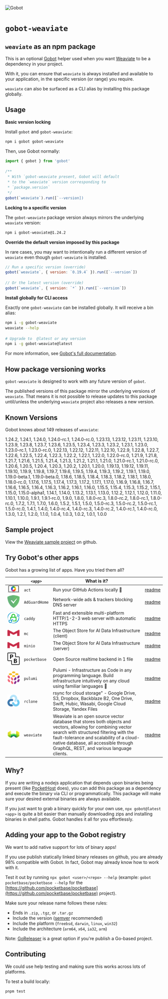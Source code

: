 ![Gobot](https://raw.githubusercontent.com/benallfree/gobot/main/assets/gobot-banner-300x.png)

# `gobot-weaviate`

## `weaviate` as an npm package

This is an optional [Gobot](https://github.com/benallfree/gobot) helper used when you want [Weaviate](https://weaviate.io) to be a dependency in your project.

With it, you can ensure that `weaviate` is always installed and available to your application, in the specific version (or range) you require.

`weaviate` can also be surfaced as a CLI alias by installing this package globally.

## Usage

**Basic version locking**

Install `gobot` and `gobot-weaviate`:

```bash
npm i gobot gobot-weaviate
```

Then, use Gobot normally:

```js
import { gobot } from 'gobot'

/**
 * With `gobot-weaviate present, Gobot will default
 * to the `weaviate` version corresponding to
 * `package.version`
 */
gobot(`weaviate`).run([`--version])
```

**Locking to a specific version**

The `gobot-weaviate` package version always mirrors the underlying `weaviate` version:

```bash
npm i gobot-weaviate@1.24.2
```

**Override the default version imposed by this package**

In rare cases, you may want to intentionally run a different version of `weaviate` even though `gobot-weaviate` is installed.

```js
// Run a specific version (override)
gobot(`weaviate`, { version: `0.19.4` }).run([`--version`])

// Or the latest version (override)
gobot(`weaviate`, { version: `*` }).run([`--version`])
```

**Install globally for CLI access**

Exactly one `gobot-weaviate` can be installed globally. It will receive a bin alias:

```bash
npm i -g gobot-weaviate
weaviate --help

# Upgrade to  @latest or any version
npm i -g gobot-weaviate@latest
```

For more information, see [Gobot's full documentation](https://github.com/benallfree/gobot).

## How package versioning works

`gobot-weaviate` is designed to work with any future version of `gobot`.

The published versions of this package mirror the underlying versions of `weaviate`. That means it is not possible to release updates to this package until/unless the underlying `weaviate` project also releases a new version.



## Known Versions

Gobot knows about 149 releases of `weaviate`:

1.24.2, 1.24.1, 1.24.0, 1.24.0-rc.1, 1.24.0-rc.0, 1.23.13, 1.23.12, 1.23.11, 1.23.10, 1.23.9, 1.23.8, 1.23.7, 1.23.6, 1.23.5, 1.23.4, 1.23.3, 1.23.2, 1.23.1, 1.23.0, 1.23.0-rc.1, 1.23.0-rc.0, 1.22.13, 1.22.12, 1.22.11, 1.22.10, 1.22.9, 1.22.8, 1.22.7, 1.22.6, 1.22.5, 1.22.4, 1.22.3, 1.22.2, 1.22.1, 1.22.0, 1.22.0-rc.0, 1.21.9, 1.21.8, 1.21.7, 1.21.6, 1.21.5, 1.21.4, 1.21.3, 1.21.2, 1.21.1, 1.21.0, 1.21.0-rc.1, 1.21.0-rc.0, 1.20.6, 1.20.5, 1.20.4, 1.20.3, 1.20.2, 1.20.1, 1.20.0, 1.19.13, 1.19.12, 1.19.11, 1.19.10, 1.19.9, 1.19.8, 1.19.7, 1.19.6, 1.19.5, 1.19.4, 1.19.3, 1.19.2, 1.19.1, 1.19.0, 1.19.0-beta.1, 1.19.0-beta.0, 1.18.6, 1.18.5, 1.18.4, 1.18.3, 1.18.2, 1.18.1, 1.18.0, 1.18.0-rc.0, 1.17.6, 1.17.5, 1.17.4, 1.17.3, 1.17.2, 1.17.1, 1.17.0, 1.16.9, 1.16.8, 1.16.7, 1.16.6, 1.16.5, 1.16.4, 1.16.3, 1.16.2, 1.16.1, 1.16.0, 1.15.5, 1.15.4, 1.15.3, 1.15.2, 1.15.1, 1.15.0, 1.15.0-alpha1, 1.14.1, 1.14.0, 1.13.2, 1.13.1, 1.13.0, 1.12.2, 1.12.1, 1.12.0, 1.11.0, 1.10.1, 1.10.0, 1.9.1, 1.9.1-rc.0, 1.9.0, 1.8.0, 1.8.0-rc.3, 1.8.0-rc.2, 1.8.0-rc.1, 1.8.0-rc.0, 1.7.2, 1.7.1, 1.7.0, 1.6.0, 1.5.2, 1.5.1, 1.5.0, 1.5.0-rc.3, 1.5.0-rc.2, 1.5.0-rc.1, 1.5.0-rc.0, 1.4.1, 1.4.0, 1.4.0-rc.4, 1.4.0-rc.3, 1.4.0-rc.2, 1.4.0-rc.1, 1.4.0-rc.0, 1.3.0, 1.2.1, 1.2.0, 1.1.0, 1.0.4, 1.0.3, 1.0.2, 1.0.1, 1.0.0

## Sample project

View the [Weaviate sample project](https://github.com/benallfree/gobot/tree/main/src/apps/weaviate/sample-project) on github.

## Try Gobot's other apps

Gobot has a growing list of apps. Have you tried them all?

| &nbsp;&nbsp;&nbsp;&nbsp;&nbsp;&nbsp;&nbsp;&nbsp;&nbsp;&nbsp;                                                                                   | `<app>`       | What is it?                                                                                                                                                                                                                                                                              |                                                                                               |
| ---------------------------------------------------------------------------------------------------------------------------------------------- | ------------- | ---------------------------------------------------------------------------------------------------------------------------------------------------------------------------------------------------------------------------------------------------------------------------------------- | --------------------------------------------------------------------------------------------- |
| [<img src="https://raw.githubusercontent.com/benallfree/gobot/main/src/apps/act/logo-50x.png">](https://github.com/nektos/act)                 | `act`         | Run your GitHub Actions locally 🚀                                                                                                                                                                                                                                                       | [readme](https://github.com/benallfree/gobot/tree/main/src/apps/act/helper/readme.md)         |
| [<img src="https://raw.githubusercontent.com/benallfree/gobot/main/src/apps/AdGuardHome/logo-50x.png">](https://adguard.com/adguard-home.html) | `AdGuardHome` | Network-wide ads & trackers blocking DNS server                                                                                                                                                                                                                                          | [readme](https://github.com/benallfree/gobot/tree/main/src/apps/AdGuardHome/helper/readme.md) |
| [<img src="https://raw.githubusercontent.com/benallfree/gobot/main/src/apps/caddy/logo-50x.png">](https://caddyserver.com/)                    | `caddy`       | Fast and extensible multi-platform HTTP/1-2-3 web server with automatic HTTPS                                                                                                                                                                                                            | [readme](https://github.com/benallfree/gobot/tree/main/src/apps/caddy/helper/readme.md)       |
| [<img src="https://raw.githubusercontent.com/benallfree/gobot/main/src/apps/mc/logo-50x.png">](https://min.io)                                 | `mc`          | The Object Store for AI Data Infrastructure (client)                                                                                                                                                                                                                                     | [readme](https://github.com/benallfree/gobot/tree/main/src/apps/mc/helper/readme.md)          |
| [<img src="https://raw.githubusercontent.com/benallfree/gobot/main/src/apps/minio/logo-50x.png">](https://min.io)                              | `minio`       | The Object Store for AI Data Infrastructure (server)                                                                                                                                                                                                                                     | [readme](https://github.com/benallfree/gobot/tree/main/src/apps/minio/helper/readme.md)       |
| [<img src="https://raw.githubusercontent.com/benallfree/gobot/main/src/apps/pocketbase/logo-50x.png">](https://pocketbase.io)                  | `pocketbase`  | Open Source realtime backend in 1 file                                                                                                                                                                                                                                                   | [readme](https://github.com/benallfree/gobot/tree/main/src/apps/pocketbase/helper/readme.md)  |
| [<img src="https://raw.githubusercontent.com/benallfree/gobot/main/src/apps/pulumi/logo-50x.png">](https://www.pulumi.com)                     | `pulumi`      | Pulumi - Infrastructure as Code in any programming language. Build infrastructure intuitively on any cloud using familiar languages 🚀                                                                                                                                                   | [readme](https://github.com/benallfree/gobot/tree/main/src/apps/pulumi/helper/readme.md)      |
| [<img src="https://raw.githubusercontent.com/benallfree/gobot/main/src/apps/rclone/logo-50x.png">](https://rclone.org/)                        | `rclone`      | rsync for cloud storage" - Google Drive, S3, Dropbox, Backblaze B2, One Drive, Swift, Hubic, Wasabi, Google Cloud Storage, Yandex Files                                                                                                                                                  | [readme](https://github.com/benallfree/gobot/tree/main/src/apps/rclone/helper/readme.md)      |
| [<img src="https://raw.githubusercontent.com/benallfree/gobot/main/src/apps/weaviate/logo-50x.png">](https://weaviate.io)                      | `weaviate`    | Weaviate is an open source vector database that stores both objects and vectors, allowing for combining vector search with structured filtering with the fault-tolerance and scalability of a cloud-native database, all accessible through GraphQL, REST, and various language clients. | [readme](https://github.com/benallfree/gobot/tree/main/src/apps/weaviate/helper/readme.md)    |

## Why?

If you are writing a nodejs application that depends upon binaries being present (like [PocketHost](https://github.com/pockethost/pockethost) does), you can add this package as a dependency and execute the binary via CLI or programmatically. This package will make sure your desired external binaries are always available.

If you just want to grab a binary quickly for your own use, `npx gobot@latest <app>` is quite a bit easier than manually downloading zips and installing binaries in shell paths. Gobot handles it all for you effortlessly.

## Adding your app to the Gobot registry

We want to add native support for lots of binary apps!

If you use publish statically linked binary releases on github, you are already 98% compatible with Gobot. In fact, Gobot may already know how to work with it.

Test it out by running `npx gobot <user>/<repo> --help` (example: `gobot pocketbase/pocketbase --help` for the [https://github.com/pocketbase/pocketbase](https://github.com/pocketbase/pocketbase) project).

Make sure your release name follows these rules:

- Ends in `.zip`, `.tgz`, or `.tar.gz`
- Include the version ([semver](https://semver.org) recommended)
- Include the platform (`freebsd`, `darwin`, `linux`, `win32`)
- Include the architecture (`arm64`, `x64`, `ia32`, `arm`)

Note: [GoReleaser](https://goreleaser.com/) is a great option if you're publish a Go-based project.

## Contributing

We could use help testing and making sure this works across lots of platforms.

To test a build locally:

```bash
pnpm test
```

